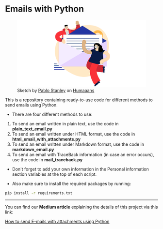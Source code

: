 # Emails with Python


<figure>
  <img src="docs/banner_doodle.png" alt="banner_doodle">
  <figcaption>Sketch by 
  <a href="https://blush.design/artists/pablo-stanley">Pablo Stanley</a>
  on 
  <a href="https://www.humaaans.com/">Humaaans</a></ficaption>
</figure>



This is a repository containing ready-to-use code for different methods to send emails using Python.

- There are four different methods to use:
1. To send an email written in plain text, use the code in **plain_text_email.py**
2. To send an email written under HTML format, use the code in **html_email_with_attachments.py**
3. To send an email written under Markdown format, use the code in **markdown_email.py**
4. To send an email with TraceBack information (in case an error occurs), use the code in **mail_traceback.py**

- Don't forget to add your own information in the Personal information section variables at the top of each script.

- Also make sure to install the required packages by running:

```bash
pip install -r requirements.txt
```
---

You can find our **Medium article** explaining the details of this project via this link:

[How to send E-mails with attachments using Python](https://medium.com/@amal-hasni/how-to-send-e-mails-with-attachments-using-python-in-2-easy-steps-5d0c05b3e44d)